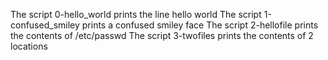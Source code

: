 The script 0-hello_world prints the line hello world
The script 1-confused_smiley prints a confused smiley face
The script 2-hellofile prints the contents of /etc/passwd
The script 3-twofiles prints the contents of 2 locations

